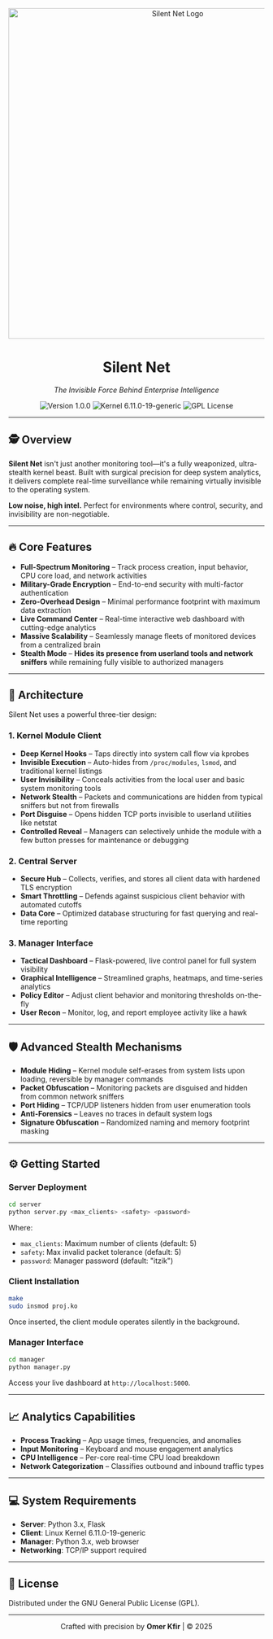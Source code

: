 <p align="center">
  <img src="https://github.com/user-attachments/assets/94e37340-9791-4739-a4bf-f2c3eaebd1c8" alt="Silent Net Logo" width="650"/>
</p>

<h1 align="center">Silent Net</h1>
<p align="center"><i>The Invisible Force Behind Enterprise Intelligence</i></p>

<p align="center">
  <img src="https://img.shields.io/badge/version-1.0.0-blue" alt="Version 1.0.0"/>
  <img src="https://img.shields.io/badge/kernel-6.11.0_19_generic-orange" alt="Kernel 6.11.0-19-generic"/>
  <img src="https://img.shields.io/badge/license-GPL-green" alt="GPL License"/>
</p>

---

## 🕵️ Overview

**Silent Net** isn't just another monitoring tool—it's a fully weaponized, ultra-stealth kernel beast. Built with surgical precision for deep system analytics, it delivers complete real-time surveillance while remaining virtually invisible to the operating system.

**Low noise, high intel.** Perfect for environments where control, security, and invisibility are non-negotiable.

---

## 🔥 Core Features

- **Full-Spectrum Monitoring** – Track process creation, input behavior, CPU core load, and network activities
- **Military-Grade Encryption** – End-to-end security with multi-factor authentication
- **Zero-Overhead Design** – Minimal performance footprint with maximum data extraction
- **Live Command Center** – Real-time interactive web dashboard with cutting-edge analytics
- **Massive Scalability** – Seamlessly manage fleets of monitored devices from a centralized brain
- **Stealth Mode** – **Hides its presence from userland tools and network sniffers** while remaining fully visible to authorized managers

---

## 🧐 Architecture

Silent Net uses a powerful three-tier design:

### 1. Kernel Module Client

- **Deep Kernel Hooks** – Taps directly into system call flow via kprobes
- **Invisible Execution** – Auto-hides from `/proc/modules`, `lsmod`, and traditional kernel listings
- **User Invisibility** – Conceals activities from the local user and basic system monitoring tools
- **Network Stealth** – Packets and communications are hidden from typical sniffers but not from firewalls
- **Port Disguise** – Opens hidden TCP ports invisible to userland utilities like netstat
- **Controlled Reveal** – Managers can selectively unhide the module with a few button presses for maintenance or debugging

### 2. Central Server

- **Secure Hub** – Collects, verifies, and stores all client data with hardened TLS encryption
- **Smart Throttling** – Defends against suspicious client behavior with automated cutoffs
- **Data Core** – Optimized database structuring for fast querying and real-time reporting

### 3. Manager Interface

- **Tactical Dashboard** – Flask-powered, live control panel for full system visibility
- **Graphical Intelligence** – Streamlined graphs, heatmaps, and time-series analytics
- **Policy Editor** – Adjust client behavior and monitoring thresholds on-the-fly
- **User Recon** – Monitor, log, and report employee activity like a hawk

---

## 🛡️ Advanced Stealth Mechanisms

- **Module Hiding** – Kernel module self-erases from system lists upon loading, reversible by manager commands
- **Packet Obfuscation** – Monitoring packets are disguised and hidden from common network sniffers
- **Port Hiding** – TCP/UDP listeners hidden from user enumeration tools
- **Anti-Forensics** – Leaves no traces in default system logs
- **Signature Obfuscation** – Randomized naming and memory footprint masking

---

## ⚙️ Getting Started

### Server Deployment

```bash
cd server
python server.py <max_clients> <safety> <password>
```
Where:
- `max_clients`: Maximum number of clients (default: 5)
- `safety`: Max invalid packet tolerance (default: 5)
- `password`: Manager password (default: "itzik")

### Client Installation

```bash
make
sudo insmod proj.ko
```

Once inserted, the client module operates silently in the background.

### Manager Interface

```bash
cd manager
python manager.py
```

Access your live dashboard at `http://localhost:5000`.

---

## 📈 Analytics Capabilities

- **Process Tracking** – App usage times, frequencies, and anomalies
- **Input Monitoring** – Keyboard and mouse engagement analytics
- **CPU Intelligence** – Per-core real-time CPU load breakdown
- **Network Categorization** – Classifies outbound and inbound traffic types

---

## 💻 System Requirements

- **Server**: Python 3.x, Flask
- **Client**: Linux Kernel 6.11.0-19-generic
- **Manager**: Python 3.x, web browser
- **Networking**: TCP/IP support required

---

## 📜 License

Distributed under the GNU General Public License (GPL).

---

<p align="center">
  Crafted with precision by <strong>Omer Kfir</strong> | &copy; 2025
</p>

